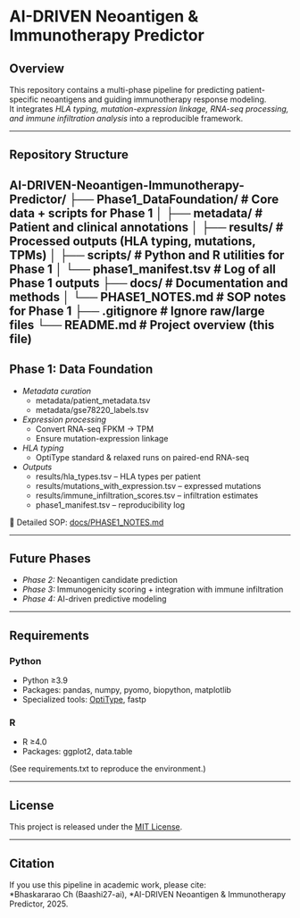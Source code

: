 # AI-DRIVEN Neoantigen & Immunotherapy Predictor

## Overview
This repository contains a multi-phase pipeline for predicting patient-specific neoantigens and guiding immunotherapy response modeling.  
It integrates *HLA typing, mutation-expression linkage, RNA-seq processing, and immune infiltration analysis* into a reproducible framework.

---

## Repository Structure
AI-DRIVEN-Neoantigen-Immunotherapy-Predictor/ ├── Phase1_DataFoundation/       # Core data + scripts for Phase 1 │   ├── metadata/                # Patient and clinical annotations │   ├── results/                 # Processed outputs (HLA typing, mutations, TPMs) │   ├── scripts/                 # Python and R utilities for Phase 1 │   └── phase1_manifest.tsv      # Log of all Phase 1 outputs ├── docs/                        # Documentation and methods │   └── PHASE1_NOTES.md          # SOP notes for Phase 1 ├── .gitignore                   # Ignore raw/large files └── README.md                    # Project overview (this file)
---

## Phase 1: Data Foundation
- *Metadata curation*
  - metadata/patient_metadata.tsv
  - metadata/gse78220_labels.tsv
- *Expression processing*
  - Convert RNA-seq FPKM → TPM
  - Ensure mutation-expression linkage
- *HLA typing*
  - OptiType standard & relaxed runs on paired-end RNA-seq
- *Outputs*
  - results/hla_types.tsv – HLA types per patient
  - results/mutations_with_expression.tsv – expressed mutations
  - results/immune_infiltration_scores.tsv – infiltration estimates
  - phase1_manifest.tsv – reproducibility log

📄 Detailed SOP: [docs/PHASE1_NOTES.md](docs/PHASE1_NOTES.md)

---

## Future Phases
- *Phase 2:* Neoantigen candidate prediction  
- *Phase 3:* Immunogenicity scoring + integration with immune infiltration  
- *Phase 4:* AI-driven predictive modeling  

---

## Requirements
### Python
- Python ≥3.9  
- Packages: pandas, numpy, pyomo, biopython, matplotlib  
- Specialized tools: [OptiType](https://github.com/FRED-2/OptiType), fastp  

### R
- R ≥4.0  
- Packages: ggplot2, data.table  

(See requirements.txt to reproduce the environment.)

---

## License
This project is released under the [MIT License](LICENSE).

---

## Citation
If you use this pipeline in academic work, please cite:  
*Bhaskararao Ch (Baashi27-ai), *AI-DRIVEN Neoantigen & Immunotherapy Predictor, 2025.
